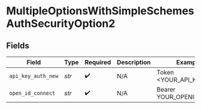 # MultipleOptionsWithSimpleSchemesAuthSecurityOption2


## Fields

| Field                    | Type                     | Required                 | Description              | Example                  |
| ------------------------ | ------------------------ | ------------------------ | ------------------------ | ------------------------ |
| `api_key_auth_new`       | *str*                    | :heavy_check_mark:       | N/A                      | Token <YOUR_API_KEY>     |
| `open_id_connect`        | *str*                    | :heavy_check_mark:       | N/A                      | Bearer YOUR_OPENID_TOKEN |